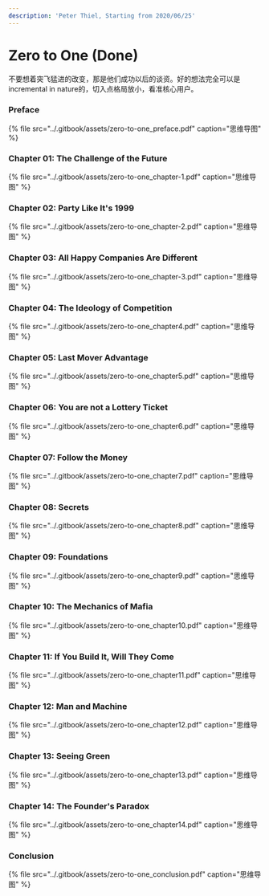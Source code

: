 ```yaml
---
description: 'Peter Thiel, Starting from 2020/06/25'
---
```


# Zero to One \(Done\)

不要想着突飞猛进的改变，那是他们成功以后的谈资。好的想法完全可以是incremental in nature的，切入点格局放小，看准核心用户。

### Preface

{% file src="../.gitbook/assets/zero-to-one\_preface.pdf" caption="思维导图" %}

### Chapter 01: The Challenge of the Future

{% file src="../.gitbook/assets/zero-to-one\_chapter-1.pdf" caption="思维导图" %}

### Chapter 02: Party Like It's 1999

{% file src="../.gitbook/assets/zero-to-one\_chapter-2.pdf" caption="思维导图" %}

### Chapter 03: All Happy Companies Are Different

{% file src="../.gitbook/assets/zero-to-one\_chapter-3.pdf" caption="思维导图" %}

### Chapter 04: The Ideology of Competition

{% file src="../.gitbook/assets/zero-to-one\_chapter4.pdf" caption="思维导图" %}

### Chapter 05: Last Mover Advantage

{% file src="../.gitbook/assets/zero-to-one\_chapter5.pdf" caption="思维导图" %}

### Chapter 06: You are not a Lottery Ticket

{% file src="../.gitbook/assets/zero-to-one\_chapter6.pdf" caption="思维导图" %}

### Chapter 07: Follow the Money

{% file src="../.gitbook/assets/zero-to-one\_chapter7.pdf" caption="思维导图" %}

### Chapter 08: Secrets

{% file src="../.gitbook/assets/zero-to-one\_chapter8.pdf" caption="思维导图" %}

### Chapter 09: Foundations

{% file src="../.gitbook/assets/zero-to-one\_chapter9.pdf" caption="思维导图" %}

### Chapter 10: The Mechanics of Mafia

{% file src="../.gitbook/assets/zero-to-one\_chapter10.pdf" caption="思维导图" %}

### Chapter 11: If You Build It, Will They Come

{% file src="../.gitbook/assets/zero-to-one\_chapter11.pdf" caption="思维导图" %}

### Chapter 12: Man and Machine

{% file src="../.gitbook/assets/zero-to-one\_chapter12.pdf" caption="思维导图" %}

### Chapter 13: Seeing Green

{% file src="../.gitbook/assets/zero-to-one\_chapter13.pdf" caption="思维导图" %}

### Chapter 14: The Founder's Paradox

{% file src="../.gitbook/assets/zero-to-one\_chapter14.pdf" caption="思维导图" %}

### Conclusion

{% file src="../.gitbook/assets/zero-to-one\_conclusion.pdf" caption="思维导图" %}

